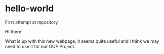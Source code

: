 # hello-world
First attempt at repository

HI there!

What is up with this new webpage, it seems quite useful and I think 
we may need to use it for our OOP Project.
